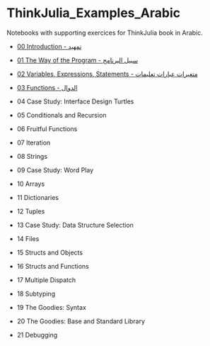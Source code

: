 # ThinkJulia_Examples_Arabic
Notebooks with supporting exercices for ThinkJulia book in Arabic.

+ [00 Introduction - تمهيد](https://nbviewer.jupyter.org/github/faris-digital/ThinkJulia_Examples_Arabic/blob/master/notebook/00_Introduction.ipynb)

+ [01 The Way of the Program - سبيل البرنامج](https://nbviewer.jupyter.org/github/faris-digital/ThinkJulia_Examples_Arabic/blob/master/notebook/01_the_way_of_the_program.ipynb)

+ [02 Variables, Expressions, Statements - متغيرات عبارات تعليمات](https://nbviewer.jupyter.org/github/faris-digital/ThinkJulia_Examples_Arabic/blob/master/notebook/02_Variables_Expressions_Statements.ipynb)

+ [03 Functions - الدوال](https://nbviewer.jupyter.org/github/faris-digital/ThinkJulia_Examples_Arabic/blob/master/notebook/03_Variables.ipynb)

+ 04 Case Study: Interface Design Turtles

+ 05 Conditionals and Recursion

+ 06 Fruitful Functions

+ 07 Iteration

+ 08 Strings

+ 09 Case Study: Word Play

+ 10 Arrays

+ 11 Dictionaries

+ 12 Tuples

+ 13 Case Study: Data Structure Selection

+ 14 Files

+ 15 Structs and Objects

+ 16 Structs and Functions

+ 17 Multiple Dispatch

+ 18 Subtyping

+ 19 The Goodies: Syntax

+ 20 The Goodies: Base and Standard Library

+ 21 Debugging
